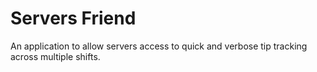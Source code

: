 #  Servers Friend

An application to allow servers access to quick and verbose tip tracking 
across multiple shifts.

